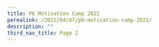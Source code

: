 ```yaml
---
title: P6 Motivation Camp 2022
permalink: /2022/04/07/p6-motivation-camp-2022/
description: ""
third_nav_title: Page 2
---
```

